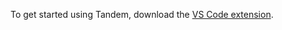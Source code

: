 To get started using Tandem, download the [VS Code extension](https://marketplace.visualstudio.com/items?itemName=crcn.paperclip-vscode-extension). 